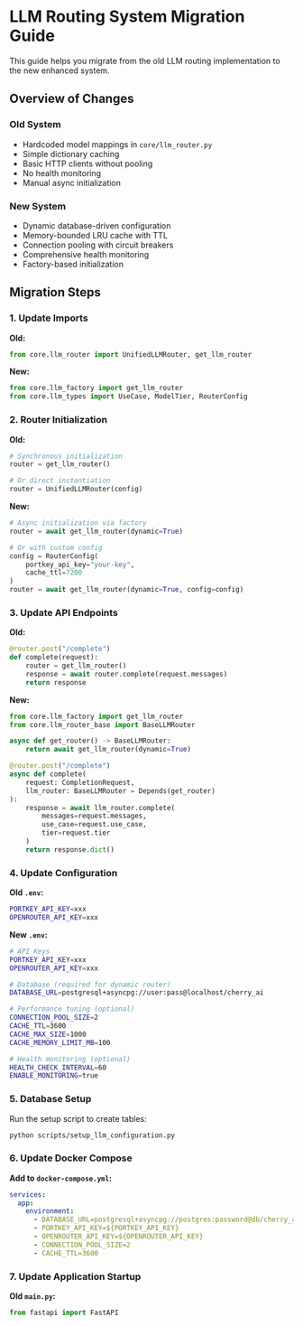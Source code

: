# LLM Routing System Migration Guide

This guide helps you migrate from the old LLM routing implementation to the new enhanced system.

## Overview of Changes

### Old System
- Hardcoded model mappings in `core/llm_router.py`
- Simple dictionary caching
- Basic HTTP clients without pooling
- No health monitoring
- Manual async initialization

### New System
- Dynamic database-driven configuration
- Memory-bounded LRU cache with TTL
- Connection pooling with circuit breakers
- Comprehensive health monitoring
- Factory-based initialization

## Migration Steps

### 1. Update Imports

**Old:**
```python
from core.llm_router import UnifiedLLMRouter, get_llm_router
```

**New:**
```python
from core.llm_factory import get_llm_router
from core.llm_types import UseCase, ModelTier, RouterConfig
```

### 2. Router Initialization

**Old:**
```python
# Synchronous initialization
router = get_llm_router()

# Or direct instantiation
router = UnifiedLLMRouter(config)
```

**New:**
```python
# Async initialization via factory
router = await get_llm_router(dynamic=True)

# Or with custom config
config = RouterConfig(
    portkey_api_key="your-key",
    cache_ttl=7200
)
router = await get_llm_router(dynamic=True, config=config)
```

### 3. Update API Endpoints

**Old:**
```python
@router.post("/complete")
def complete(request):
    router = get_llm_router()
    response = await router.complete(request.messages)
    return response
```

**New:**
```python
from core.llm_factory import get_llm_router
from core.llm_router_base import BaseLLMRouter

async def get_router() -> BaseLLMRouter:
    return await get_llm_router(dynamic=True)

@router.post("/complete")
async def complete(
    request: CompletionRequest,
    llm_router: BaseLLMRouter = Depends(get_router)
):
    response = await llm_router.complete(
        messages=request.messages,
        use_case=request.use_case,
        tier=request.tier
    )
    return response.dict()
```

### 4. Update Configuration

**Old `.env`:**
```bash
PORTKEY_API_KEY=xxx
OPENROUTER_API_KEY=xxx
```

**New `.env`:**
```bash
# API Keys
PORTKEY_API_KEY=xxx
OPENROUTER_API_KEY=xxx

# Database (required for dynamic router)
DATABASE_URL=postgresql+asyncpg://user:pass@localhost/cherry_ai

# Performance tuning (optional)
CONNECTION_POOL_SIZE=2
CACHE_TTL=3600
CACHE_MAX_SIZE=1000
CACHE_MEMORY_LIMIT_MB=100

# Health monitoring (optional)
HEALTH_CHECK_INTERVAL=60
ENABLE_MONITORING=true
```

### 5. Database Setup

Run the setup script to create tables:

```bash
python scripts/setup_llm_configuration.py
```

### 6. Update Docker Compose

**Add to `docker-compose.yml`:**
```yaml
services:
  app:
    environment:
      - DATABASE_URL=postgresql+asyncpg://postgres:password@db/cherry_ai
      - PORTKEY_API_KEY=${PORTKEY_API_KEY}
      - OPENROUTER_API_KEY=${OPENROUTER_API_KEY}
      - CONNECTION_POOL_SIZE=2
      - CACHE_TTL=3600
```

### 7. Update Application Startup

**Old `main.py`:**
```python
from fastapi import FastAPI
